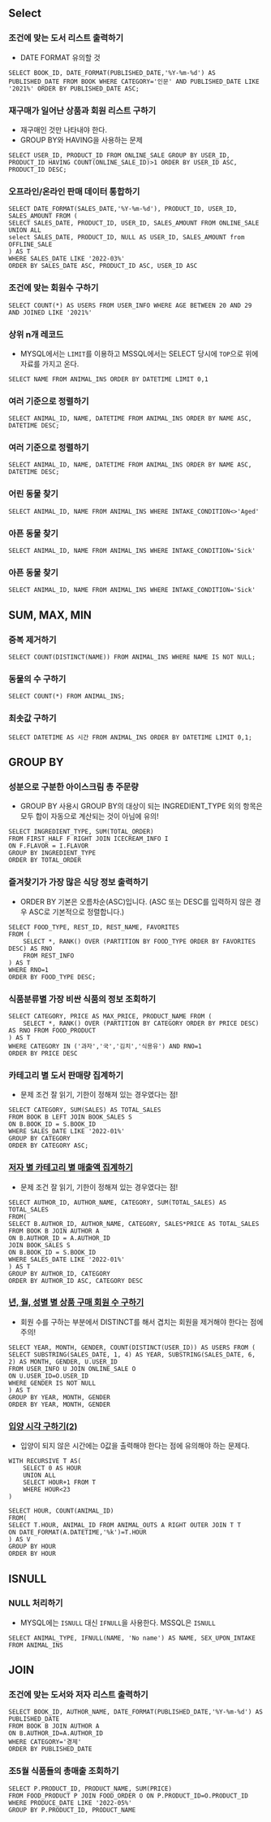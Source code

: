 ## Select

### 조건에 맞는 도서 리스트 출력하기
+ DATE FORMAT 유의할 것
```
SELECT BOOK_ID, DATE_FORMAT(PUBLISHED_DATE,'%Y-%m-%d') AS PUBLISHED_DATE FROM BOOK WHERE CATEGORY='인문' AND PUBLISHED_DATE LIKE '2021%' ORDER BY PUBLISHED_DATE ASC;
```

### 재구매가 일어난 상품과 회원 리스트 구하기
+ 재구매인 것만 나타내야 한다.
+ GROUP BY와 HAVING을 사용하는 문제
```
SELECT USER_ID, PRODUCT_ID FROM ONLINE_SALE GROUP BY USER_ID, PRODUCT_ID HAVING COUNT(ONLINE_SALE_ID)>1 ORDER BY USER_ID ASC, PRODUCT_ID DESC;
```

### 오프라인/온라인 판매 데이터 통합하기
```
SELECT DATE_FORMAT(SALES_DATE,'%Y-%m-%d'), PRODUCT_ID, USER_ID, SALES_AMOUNT FROM (
SELECT SALES_DATE, PRODUCT_ID, USER_ID, SALES_AMOUNT FROM ONLINE_SALE
UNION ALL
select SALES_DATE, PRODUCT_ID, NULL AS USER_ID, SALES_AMOUNT from OFFLINE_SALE
) AS T
WHERE SALES_DATE LIKE '2022-03%'
ORDER BY SALES_DATE ASC, PRODUCT_ID ASC, USER_ID ASC
```

### 조건에 맞는 회원수 구하기
```
SELECT COUNT(*) AS USERS FROM USER_INFO WHERE AGE BETWEEN 20 AND 29 AND JOINED LIKE '2021%'
```

### 상위 n개 레코드
+ MYSQL에서는 ```LIMIT```를 이용하고 MSSQL에서는 SELECT 당시에 ```TOP```으로 위에 자료를 가지고 온다.
```
SELECT NAME FROM ANIMAL_INS ORDER BY DATETIME LIMIT 0,1
```

### 여러 기준으로 정렬하기
```
SELECT ANIMAL_ID, NAME, DATETIME FROM ANIMAL_INS ORDER BY NAME ASC, DATETIME DESC;
```

### 여러 기준으로 정렬하기
```
SELECT ANIMAL_ID, NAME, DATETIME FROM ANIMAL_INS ORDER BY NAME ASC, DATETIME DESC;
```

### 어린 동물 찾기
```
SELECT ANIMAL_ID, NAME FROM ANIMAL_INS WHERE INTAKE_CONDITION<>'Aged'
```

### 아픈 동물 찾기
```
SELECT ANIMAL_ID, NAME FROM ANIMAL_INS WHERE INTAKE_CONDITION='Sick'
```

### 아픈 동물 찾기
```
SELECT ANIMAL_ID, NAME FROM ANIMAL_INS WHERE INTAKE_CONDITION='Sick'
```


## SUM, MAX, MIN

### 중복 제거하기
```
SELECT COUNT(DISTINCT(NAME)) FROM ANIMAL_INS WHERE NAME IS NOT NULL;
```

### 동물의 수 구하기
```
SELECT COUNT(*) FROM ANIMAL_INS;
```

### 최솟값 구하기
```
SELECT DATETIME AS 시간 FROM ANIMAL_INS ORDER BY DATETIME LIMIT 0,1;
```



## GROUP BY

### 성분으로 구분한 아이스크림 총 주문량
+ GROUP BY 사용시 GROUP BY의 대상이 되는 INGREDIENT_TYPE 외의 항목은 모두 합이 자동으로 계산되는 것이 아님에 유의!
```
SELECT INGREDIENT_TYPE, SUM(TOTAL_ORDER)
FROM FIRST_HALF F RIGHT JOIN ICECREAM_INFO I 
ON F.FLAVOR = I.FLAVOR 
GROUP BY INGREDIENT_TYPE 
ORDER BY TOTAL_ORDER
```

### 즐겨찾기가 가장 많은 식당 정보 출력하기
+ ORDER BY 기본은 오름차순(ASC)입니다. (ASC 또는 DESC를 입력하지 않은 경우 ASC로 기본적으로 정렬합니다.)
```
SELECT FOOD_TYPE, REST_ID, REST_NAME, FAVORITES 
FROM (
    SELECT *, RANK() OVER (PARTITION BY FOOD_TYPE ORDER BY FAVORITES DESC) AS RNO 
    FROM REST_INFO
) AS T
WHERE RNO=1
ORDER BY FOOD_TYPE DESC;
```

### 식품분류별 가장 비싼 식품의 정보 조회하기
```
SELECT CATEGORY, PRICE AS MAX_PRICE, PRODUCT_NAME FROM (
    SELECT *, RANK() OVER (PARTITION BY CATEGORY ORDER BY PRICE DESC) AS RNO FROM FOOD_PRODUCT 
) AS T
WHERE CATEGORY IN ('과자','국','김치','식용유') AND RNO=1
ORDER BY PRICE DESC
```

### 카테고리 별 도서 판매량 집계하기
+ 문제 조건 잘 읽기, 기한이 정해져 있는 경우였다는 점!
```
SELECT CATEGORY, SUM(SALES) AS TOTAL_SALES
FROM BOOK B LEFT JOIN BOOK_SALES S 
ON B.BOOK_ID = S.BOOK_ID
WHERE SALES_DATE LIKE '2022-01%'
GROUP BY CATEGORY
ORDER BY CATEGORY ASC;
```

### [저자 별 카테고리 별 매출액 집계하기](https://school.programmers.co.kr/learn/courses/30/lessons/144856)
+ 문제 조건 잘 읽기, 기한이 정해져 있는 경우였다는 점!
```
SELECT AUTHOR_ID, AUTHOR_NAME, CATEGORY, SUM(TOTAL_SALES) AS TOTAL_SALES
FROM(
SELECT B.AUTHOR_ID, AUTHOR_NAME, CATEGORY, SALES*PRICE AS TOTAL_SALES 
FROM BOOK B JOIN AUTHOR A
ON B.AUTHOR_ID = A.AUTHOR_ID
JOIN BOOK_SALES S 
ON B.BOOK_ID = S.BOOK_ID 
WHERE SALES_DATE LIKE '2022-01%'
) AS T
GROUP BY AUTHOR_ID, CATEGORY
ORDER BY AUTHOR_ID ASC, CATEGORY DESC
```

### [년, 월, 성별 별 상품 구매 회원 수 구하기](https://school.programmers.co.kr/learn/courses/30/lessons/131532)
+ 회원 수를 구하는 부분에서 DISTINCT를 해서 겹치는 회원을 제거해야 한다는 점에 주의!
```
SELECT YEAR, MONTH, GENDER, COUNT(DISTINCT(USER_ID)) AS USERS FROM ( 
SELECT SUBSTRING(SALES_DATE, 1, 4) AS YEAR, SUBSTRING(SALES_DATE, 6, 2) AS MONTH, GENDER, U.USER_ID
FROM USER_INFO U JOIN ONLINE_SALE O 
ON U.USER_ID=O.USER_ID 
WHERE GENDER IS NOT NULL
) AS T    
GROUP BY YEAR, MONTH, GENDER
ORDER BY YEAR, MONTH, GENDER
```

### [입양 시각 구하기(2)](https://school.programmers.co.kr/learn/courses/30/lessons/59413#qna)
+ 입양이 되지 않은 시간에는 0값을 출력해야 한다는 점에 유의해야 하는 문제다.
```
WITH RECURSIVE T AS(
    SELECT 0 AS HOUR
    UNION ALL
    SELECT HOUR+1 FROM T
    WHERE HOUR<23
)

SELECT HOUR, COUNT(ANIMAL_ID)
FROM(
SELECT T.HOUR, ANIMAL_ID FROM ANIMAL_OUTS A RIGHT OUTER JOIN T T
ON DATE_FORMAT(A.DATETIME,'%k')=T.HOUR
) AS V
GROUP BY HOUR
ORDER BY HOUR
```


## ISNULL

### NULL 처리하기
+ MYSQL에는 ```ISNULL``` 대신 ```IFNULL```을 사용한다. MSSQL은 ```ISNULL```
```
SELECT ANIMAL_TYPE, IFNULL(NAME, 'No name') AS NAME, SEX_UPON_INTAKE FROM ANIMAL_INS
```


## JOIN

### 조건에 맞는 도서와 저자 리스트 출력하기
```
SELECT BOOK_ID, AUTHOR_NAME, DATE_FORMAT(PUBLISHED_DATE,'%Y-%m-%d') AS PUBLISHED_DATE 
FROM BOOK B JOIN AUTHOR A 
ON B.AUTHOR_ID=A.AUTHOR_ID 
WHERE CATEGORY='경제'
ORDER BY PUBLISHED_DATE
```

### 조5월 식품들의 총매출 조회하기
```
SELECT P.PRODUCT_ID, PRODUCT_NAME, SUM(PRICE)
FROM FOOD_PRODUCT P JOIN FOOD_ORDER O ON P.PRODUCT_ID=O.PRODUCT_ID 
WHERE PRODUCE_DATE LIKE '2022-05%'
GROUP BY P.PRODUCT_ID, PRODUCT_NAME
```